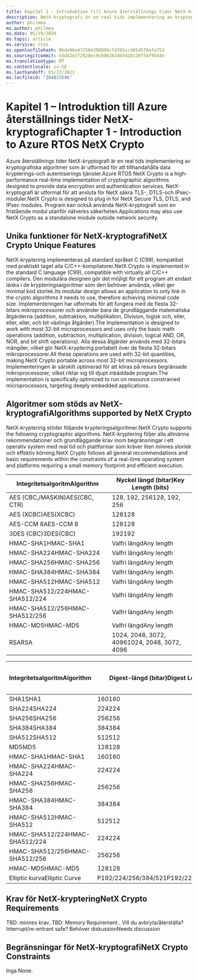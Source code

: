 ```yaml
---
title: Kapitel 1 – Introduktion till Azure återställnings tider NetX-kryptografi
description: NetX-kryptografi är en real tids implementering av kryptografiska algoritmer som har utformats för att tillhandahålla data krypterings-och autentiserings tjänster.
author: philmea
ms.author: philmea
ms.date: 05/19/2020
ms.topic: article
ms.service: rtos
ms.openlocfilehash: 0bde9be472584308894cfd702ccd014578afe753
ms.sourcegitcommit: e3d42e1f2920ec9cb002634b542bc20754f9544e
ms.translationtype: MT
ms.contentlocale: sv-SE
ms.lasthandoff: 03/22/2021
ms.locfileid: "104825596"
---
```

# <a name="chapter-1---introduction-to-azure-rtos-netx-crypto"></a><span data-ttu-id="7f747-103">Kapitel 1 – Introduktion till Azure återställnings tider NetX-kryptografi</span><span class="sxs-lookup"><span data-stu-id="7f747-103">Chapter 1 - Introduction to Azure RTOS NetX Crypto</span></span>

<span data-ttu-id="7f747-104">Azure återställnings tider NetX-kryptografi är en real tids implementering av kryptografiska algoritmer som är utformad för att tillhandahålla data krypterings-och autentiserings tjänster.</span><span class="sxs-lookup"><span data-stu-id="7f747-104">Azure RTOS NetX Crypto is a high-performance real-time implementation of cryptographic algorithms designed to provide data encryption and authentication services.</span></span> <span data-ttu-id="7f747-105">NetX-kryptografi är utformat för att ansluta för NetX säkra TLS-, DTLS-och IPsec-moduler.</span><span class="sxs-lookup"><span data-stu-id="7f747-105">NetX Crypto is designed to plug in for NetX Secure TLS, DTLS, and IPsec modules.</span></span> <span data-ttu-id="7f747-106">Program kan också använda NetX-kryptografi som en fristående modul utanför nätverks säkerheten.</span><span class="sxs-lookup"><span data-stu-id="7f747-106">Applications may also use NetX Crypto as a standalone module outside network security.</span></span>

## <a name="netx-crypto-unique-features"></a><span data-ttu-id="7f747-107">Unika funktioner för NetX-kryptografi</span><span class="sxs-lookup"><span data-stu-id="7f747-107">NetX Crypto Unique Features</span></span>

<span data-ttu-id="7f747-108">NetX-kryptering implementeras på standard språket C (C99), kompatibel med praktiskt taget alla C/C++-kompilatorer.</span><span class="sxs-lookup"><span data-stu-id="7f747-108">NetX Crypto is implemented in the standard C language (C99), compatible with virtually all C/C++ compilers.</span></span> <span data-ttu-id="7f747-109">Den modulära designen gör det möjligt för ett program att endast länka i de krypteringsalgoritmer som den behöver använda, vilket ger minimal kod storlek.</span><span class="sxs-lookup"><span data-stu-id="7f747-109">Its modular design allows an application to only link in the crypto algorithms it needs to use, therefore achieving minimal code size.</span></span> <span data-ttu-id="7f747-110">Implementeringen har utformats för att fungera med de flesta 32-bitars mikroprocessorer och använder bara de grundläggande matematiska åtgärderna (addition, subtraktion, multiplikation, Division, logisk och, eller, eller, eller, och bit växlings åtgärder).</span><span class="sxs-lookup"><span data-stu-id="7f747-110">The implementation is designed to work with most 32-bit microprocessors and uses only the basic math operations (addition, subtraction, multiplication, division, logical AND, OR, NOR, and bit shift operations).</span></span> <span data-ttu-id="7f747-111">Alla dessa åtgärder används med 32-bitars mängder, vilket gör NetX-kryptering portabelt över de flesta 32-bitars mikroprocessorer.</span><span class="sxs-lookup"><span data-stu-id="7f747-111">All these operations are used with 32-bit quantities, making NetX Crypto portable across most 32-bit microprocessors.</span></span> <span data-ttu-id="7f747-112">Implementeringen är särskilt optimerad för att köras på resurs begränsade mikroprocessorer, vilket riktar sig till djupt inbäddade program.</span><span class="sxs-lookup"><span data-stu-id="7f747-112">The implementation is specifically optimized to run on resource constrained microprocessors, targeting deeply embedded applications.</span></span>

## <a name="algorithms-supported-by-netx-crypto"></a><span data-ttu-id="7f747-113">Algoritmer som stöds av NetX-kryptografi</span><span class="sxs-lookup"><span data-stu-id="7f747-113">Algorithms supported by NetX Crypto</span></span>

<span data-ttu-id="7f747-114">NetX-kryptering stöder följande krypteringsalgoritmer.</span><span class="sxs-lookup"><span data-stu-id="7f747-114">NetX Crypto supports the following cryptographic algorithms.</span></span> <span data-ttu-id="7f747-115">NetX-kryptering följer alla allmänna rekommendationer och grundläggande krav inom begränsningar i ett operativ system med real tid och plattformar som kräver liten minnes storlek och effektiv körning.</span><span class="sxs-lookup"><span data-stu-id="7f747-115">NetX Crypto follows all general recommendations and basic requirements within the constraints of a real-time operating system and platforms requiring a small memory footprint and efficient execution.</span></span>

| <span data-ttu-id="7f747-116">Integritetsalgoritm</span><span class="sxs-lookup"><span data-stu-id="7f747-116">Algorithm</span></span>       | <span data-ttu-id="7f747-117">Nyckel längd (bitar)</span><span class="sxs-lookup"><span data-stu-id="7f747-117">Key Length (bits)</span></span>      |
| --------------- | ---------------------- |
| <span data-ttu-id="7f747-118">AES (CBC,/MASKIN)</span><span class="sxs-lookup"><span data-stu-id="7f747-118">AES(CBC, CTR)</span></span>   | <span data-ttu-id="7f747-119">128, 192, 256</span><span class="sxs-lookup"><span data-stu-id="7f747-119">128, 192, 256</span></span>          |
| <span data-ttu-id="7f747-120">AES (XCBC)</span><span class="sxs-lookup"><span data-stu-id="7f747-120">AES(XCBC)</span></span>       | <span data-ttu-id="7f747-121">128</span><span class="sxs-lookup"><span data-stu-id="7f747-121">128</span></span>                    |
| <span data-ttu-id="7f747-122">AES-CCM 8</span><span class="sxs-lookup"><span data-stu-id="7f747-122">AES-CCM 8</span></span>       | <span data-ttu-id="7f747-123">128</span><span class="sxs-lookup"><span data-stu-id="7f747-123">128</span></span>                    |
| <span data-ttu-id="7f747-124">3DES (CBC)</span><span class="sxs-lookup"><span data-stu-id="7f747-124">3DES(CBC)</span></span>       | <span data-ttu-id="7f747-125">192</span><span class="sxs-lookup"><span data-stu-id="7f747-125">192</span></span>                    |
| <span data-ttu-id="7f747-126">HMAC-SHA1</span><span class="sxs-lookup"><span data-stu-id="7f747-126">HMAC-SHA1</span></span>       | <span data-ttu-id="7f747-127">Valfri längd</span><span class="sxs-lookup"><span data-stu-id="7f747-127">Any length</span></span>             |
| <span data-ttu-id="7f747-128">HMAC-SHA224</span><span class="sxs-lookup"><span data-stu-id="7f747-128">HMAC-SHA224</span></span>     | <span data-ttu-id="7f747-129">Valfri längd</span><span class="sxs-lookup"><span data-stu-id="7f747-129">Any length</span></span>             |
| <span data-ttu-id="7f747-130">HMAC-SHA256</span><span class="sxs-lookup"><span data-stu-id="7f747-130">HMAC-SHA256</span></span>     | <span data-ttu-id="7f747-131">Valfri längd</span><span class="sxs-lookup"><span data-stu-id="7f747-131">Any length</span></span>             |
| <span data-ttu-id="7f747-132">HMAC-SHA384</span><span class="sxs-lookup"><span data-stu-id="7f747-132">HMAC-SHA384</span></span>     | <span data-ttu-id="7f747-133">Valfri längd</span><span class="sxs-lookup"><span data-stu-id="7f747-133">Any length</span></span>             |
| <span data-ttu-id="7f747-134">HMAC-SHA512</span><span class="sxs-lookup"><span data-stu-id="7f747-134">HMAC-SHA512</span></span>     | <span data-ttu-id="7f747-135">Valfri längd</span><span class="sxs-lookup"><span data-stu-id="7f747-135">Any length</span></span>             |
| <span data-ttu-id="7f747-136">HMAC-SHA512/224</span><span class="sxs-lookup"><span data-stu-id="7f747-136">HMAC-SHA512/224</span></span> | <span data-ttu-id="7f747-137">Valfri längd</span><span class="sxs-lookup"><span data-stu-id="7f747-137">Any length</span></span>             |
| <span data-ttu-id="7f747-138">HMAC-SHA512/256</span><span class="sxs-lookup"><span data-stu-id="7f747-138">HMAC-SHA512/256</span></span> | <span data-ttu-id="7f747-139">Valfri längd</span><span class="sxs-lookup"><span data-stu-id="7f747-139">Any length</span></span>             |
| <span data-ttu-id="7f747-140">HMAC-MD5</span><span class="sxs-lookup"><span data-stu-id="7f747-140">HMAC-MD5</span></span>        | <span data-ttu-id="7f747-141">Valfri längd</span><span class="sxs-lookup"><span data-stu-id="7f747-141">Any length</span></span>             |
| <span data-ttu-id="7f747-142">RSA</span><span class="sxs-lookup"><span data-stu-id="7f747-142">RSA</span></span>             | <span data-ttu-id="7f747-143">1024, 2048, 3072, 4096</span><span class="sxs-lookup"><span data-stu-id="7f747-143">1024, 2048, 3072, 4096</span></span> |

| <span data-ttu-id="7f747-144">Integritetsalgoritm</span><span class="sxs-lookup"><span data-stu-id="7f747-144">Algorithm</span></span>       | <span data-ttu-id="7f747-145">Digest-längd (bitar)</span><span class="sxs-lookup"><span data-stu-id="7f747-145">Digest Length (bits)</span></span> | <span data-ttu-id="7f747-146">Block storlek (bitar)</span><span class="sxs-lookup"><span data-stu-id="7f747-146">Block Size (bits)</span></span> |
| --------------- | -------------------- | ----------------- |
| <span data-ttu-id="7f747-147">SHA1</span><span class="sxs-lookup"><span data-stu-id="7f747-147">SHA1</span></span>            | <span data-ttu-id="7f747-148">160</span><span class="sxs-lookup"><span data-stu-id="7f747-148">160</span></span>                  | <span data-ttu-id="7f747-149">512</span><span class="sxs-lookup"><span data-stu-id="7f747-149">512</span></span>               |
| <span data-ttu-id="7f747-150">SHA224</span><span class="sxs-lookup"><span data-stu-id="7f747-150">SHA224</span></span>          | <span data-ttu-id="7f747-151">224</span><span class="sxs-lookup"><span data-stu-id="7f747-151">224</span></span>                  | <span data-ttu-id="7f747-152">512</span><span class="sxs-lookup"><span data-stu-id="7f747-152">512</span></span>               |
| <span data-ttu-id="7f747-153">SHA256</span><span class="sxs-lookup"><span data-stu-id="7f747-153">SHA256</span></span>          | <span data-ttu-id="7f747-154">256</span><span class="sxs-lookup"><span data-stu-id="7f747-154">256</span></span>                  | <span data-ttu-id="7f747-155">512</span><span class="sxs-lookup"><span data-stu-id="7f747-155">512</span></span>               |
| <span data-ttu-id="7f747-156">SHA384</span><span class="sxs-lookup"><span data-stu-id="7f747-156">SHA384</span></span>          | <span data-ttu-id="7f747-157">384</span><span class="sxs-lookup"><span data-stu-id="7f747-157">384</span></span>                  | <span data-ttu-id="7f747-158">1024</span><span class="sxs-lookup"><span data-stu-id="7f747-158">1024</span></span>              |
| <span data-ttu-id="7f747-159">SHA512</span><span class="sxs-lookup"><span data-stu-id="7f747-159">SHA512</span></span>          | <span data-ttu-id="7f747-160">512</span><span class="sxs-lookup"><span data-stu-id="7f747-160">512</span></span>                  | <span data-ttu-id="7f747-161">1024</span><span class="sxs-lookup"><span data-stu-id="7f747-161">1024</span></span>              |
| <span data-ttu-id="7f747-162">MD5</span><span class="sxs-lookup"><span data-stu-id="7f747-162">MD5</span></span>             | <span data-ttu-id="7f747-163">128</span><span class="sxs-lookup"><span data-stu-id="7f747-163">128</span></span>                  | <span data-ttu-id="7f747-164">512</span><span class="sxs-lookup"><span data-stu-id="7f747-164">512</span></span>               |
| <span data-ttu-id="7f747-165">HMAC-SHA1</span><span class="sxs-lookup"><span data-stu-id="7f747-165">HMAC-SHA1</span></span>       | <span data-ttu-id="7f747-166">160</span><span class="sxs-lookup"><span data-stu-id="7f747-166">160</span></span>                  | <span data-ttu-id="7f747-167">512</span><span class="sxs-lookup"><span data-stu-id="7f747-167">512</span></span>               |
| <span data-ttu-id="7f747-168">HMAC-SHA224</span><span class="sxs-lookup"><span data-stu-id="7f747-168">HMAC-SHA224</span></span>     | <span data-ttu-id="7f747-169">224</span><span class="sxs-lookup"><span data-stu-id="7f747-169">224</span></span>                  | <span data-ttu-id="7f747-170">512</span><span class="sxs-lookup"><span data-stu-id="7f747-170">512</span></span>               |
| <span data-ttu-id="7f747-171">HMAC-SHA256</span><span class="sxs-lookup"><span data-stu-id="7f747-171">HMAC-SHA256</span></span>     | <span data-ttu-id="7f747-172">256</span><span class="sxs-lookup"><span data-stu-id="7f747-172">256</span></span>                  | <span data-ttu-id="7f747-173">512</span><span class="sxs-lookup"><span data-stu-id="7f747-173">512</span></span>               |
| <span data-ttu-id="7f747-174">HMAC-SHA384</span><span class="sxs-lookup"><span data-stu-id="7f747-174">HMAC-SHA384</span></span>     | <span data-ttu-id="7f747-175">384</span><span class="sxs-lookup"><span data-stu-id="7f747-175">384</span></span>                  | <span data-ttu-id="7f747-176">1024</span><span class="sxs-lookup"><span data-stu-id="7f747-176">1024</span></span>              |
| <span data-ttu-id="7f747-177">HMAC-SHA512</span><span class="sxs-lookup"><span data-stu-id="7f747-177">HMAC-SHA512</span></span>     | <span data-ttu-id="7f747-178">512</span><span class="sxs-lookup"><span data-stu-id="7f747-178">512</span></span>                  | <span data-ttu-id="7f747-179">1024</span><span class="sxs-lookup"><span data-stu-id="7f747-179">1024</span></span>              |
| <span data-ttu-id="7f747-180">HMAC-SHA512/224</span><span class="sxs-lookup"><span data-stu-id="7f747-180">HMAC-SHA512/224</span></span> | <span data-ttu-id="7f747-181">224</span><span class="sxs-lookup"><span data-stu-id="7f747-181">224</span></span>                  | <span data-ttu-id="7f747-182">1024</span><span class="sxs-lookup"><span data-stu-id="7f747-182">1024</span></span>              |
| <span data-ttu-id="7f747-183">HMAC-SHA512/256</span><span class="sxs-lookup"><span data-stu-id="7f747-183">HMAC-SHA512/256</span></span> | <span data-ttu-id="7f747-184">256</span><span class="sxs-lookup"><span data-stu-id="7f747-184">256</span></span>                  | <span data-ttu-id="7f747-185">1024</span><span class="sxs-lookup"><span data-stu-id="7f747-185">1024</span></span>              |
| <span data-ttu-id="7f747-186">HMAC-MD5</span><span class="sxs-lookup"><span data-stu-id="7f747-186">HMAC-MD5</span></span>        | <span data-ttu-id="7f747-187">128</span><span class="sxs-lookup"><span data-stu-id="7f747-187">128</span></span>                  | <span data-ttu-id="7f747-188">512</span><span class="sxs-lookup"><span data-stu-id="7f747-188">512</span></span>               |
| <span data-ttu-id="7f747-189">Elliptic kurva</span><span class="sxs-lookup"><span data-stu-id="7f747-189">Elliptic Curve</span></span>  | <span data-ttu-id="7f747-190">P192/224/256/384/521</span><span class="sxs-lookup"><span data-stu-id="7f747-190">P192/224/256/384/521</span></span> |                   |

## <a name="netx-crypto-requirements"></a><span data-ttu-id="7f747-191">Krav för NetX-kryptering</span><span class="sxs-lookup"><span data-stu-id="7f747-191">NetX Crypto Requirements</span></span>

<span data-ttu-id="7f747-192">TBD: minnes krav..</span><span class="sxs-lookup"><span data-stu-id="7f747-192">TBD: Memory Requirement..</span></span> <span data-ttu-id="7f747-193">Vill du avbryta/återställa?</span><span class="sxs-lookup"><span data-stu-id="7f747-193">Interrupt/re-entrant safe?</span></span> <span data-ttu-id="7f747-194">Behöver diskussion</span><span class="sxs-lookup"><span data-stu-id="7f747-194">Needs discussion</span></span>

## <a name="netx-crypto-constraints"></a><span data-ttu-id="7f747-195">Begränsningar för NetX-kryptografi</span><span class="sxs-lookup"><span data-stu-id="7f747-195">NetX Crypto Constraints</span></span>

<span data-ttu-id="7f747-196">Inga.</span><span class="sxs-lookup"><span data-stu-id="7f747-196">None.</span></span>
